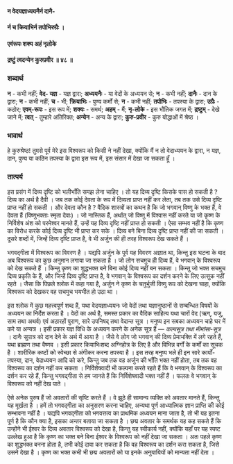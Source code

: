 #### न वेदयज्ञाध्ययनैर्न दानै-
#### र्न च क्रियाभिर्न तपोभिरुग्रैः ।
#### एवंरूपः शक्य अहं नृलोके
#### द्रष्टुं त्वदन्येन कुरुप्रवीर ॥ ४८ ॥

### शब्दार्थ

**न** - कभी नहीं; **वेद- यज्ञ** - यज्ञ द्वारा; **अध्ययनैः** - या वेदों के अध्ययन से; **न** - कभी नहीं; **दानैः** - दान के द्वारा; **न** - कभी नहीं; **च** - भी; **क्रियाभिः** - पुण्य कर्मों से; **न** - कभी नहीं; **तपोभिः** - तपस्या के द्वारा; **उग्रैः** - कठोर; **एवम्-रूपः** - इस रूप में; **शक्यः** - समर्थ; **अहम्** - मैं; **नृ-लोके** - इस भौतिक जगत में; **द्रष्टुम्** - देखे जाने में; **त्वत्** - तुम्हारे अतिरिक्त; **अन्येन** - अन्य के द्वारा; **कुरु-प्रवीर** - कुरु योद्धाओं में श्रेष्ठ ।

### भावार्थ

हे कुरुश्रेष्ठ! तुमसे पूर्व मेरे इस विश्वरूप को किसी ने नहीं देखा, क्योंकि मैं न तो वेदाध्ययन के द्वारा, न यज्ञ, दान, पुण्य या कठिन तपस्या के द्वारा इस रूप में, इस संसार में देखा जा सकता हूँ ।

### तात्पर्य

इस प्रसंग में दिव्य दृष्टि को भलीभाँति समझ लेना चाहिए । तो यह दिव्य दृष्टि किसके पास हो सकती है ? दिव्य का अर्थ है दैवी । जब तक कोई देवता के रूप में दिव्यता प्राप्त नहीं कर लेता, तब तक उसे दिव्य दृष्टि प्राप्त नहीं हो सकती । और देवता कौन है ? वैदिक शास्त्रों का कथन है कि जो भगवान् विष्णु के भक्त हैं, वे देवता हैं (विष्णुभक्ताः स्मृता देवाः) । जो नास्तिक हैं, अर्थात् जो विष्णु में विश्वास नहीं करते या जो कृष्ण के निर्विशेष अंश को परमेश्वर मानते हैं, उन्हें यह दिव्य दृष्टि नहीं प्राप्त हो सकती । ऐसा सम्भव नहीं है कि कृष्ण का विरोध करके कोई दिव्य दृष्टि भी प्राप्त कर सके । दिव्य बने बिना दिव्य दृष्टि प्राप्त नहीं की जा सकती । दूसरे शब्दों में, जिन्हें दिव्य दृष्टि प्राप्त है, वे भी अर्जुन की ही तरह विश्वरूप देख सकते हैं ।

भगवद्गीता में विश्वरूप का विवरण है । यद्यपि अर्जुन के पूर्व यह विवरण अज्ञात था, किन्तु इस घटना के बाद अब विश्वरूप का कुछ अनुमान लगाया जा सकता है । जो लोग सचमुच ही दिव्य हैं, वे भगवान् के विश्वरूप को देख सकते हैं । किन्तु कृष्ण का शुद्धभक्त बने बिना कोई दिव्य नहीं बन सकता । किन्तु जो भक्त सचमुच दिव्य प्रकृति के हैं, और जिन्हें दिव्य दृष्टि प्राप्त है, वे भगवान् के विश्वरूप का दर्शन करने के लिए उत्सुक नहीं रहते । जैसा कि पिछले श्लोक में कहा गया है, अर्जुन ने कृष्ण के चतुर्भुजी विष्णु रूप को देखना चाहा, क्योंकि विश्वरूप को देखकर वह सचमुच भयभीत हो उठा था ।

इस श्लोक में कुछ महत्त्वपूर्ण शब्द हैं, यथा वेदयज्ञाध्ययनः जो वेदों तथा यज्ञानुष्ठानों से सम्बन्धित विषयों के अध्ययन का निर्देश करता है । वेदों का अर्थ है, समस्त प्रकार का वैदिक साहित्य यथा चारों वेद (ऋग्, यजु, साम तथा अथर्व) एवं अठारहों पुराण, सारे उपनिषद् तथा वेदान्त सूत्र । मनुष्य इन सबका अध्ययन चाहे घर में करे या अन्यत्र । इसी प्रकार यज्ञ विधि के अध्ययन करने के अनेक सूत्र हैं — *कल्पसूत्र तथा मीमांसा-सूत्र* । दानैः सुपात्र को दान देने के अर्थ में आया है । जैसे वे लोग जो भगवान् की दिव्य प्रेमाभक्ति में लगे रहते हैं, यथा ब्राह्मण तथा वैष्णव । इसी प्रकार कियाभिःशब्द अग्निहोत्र के लिए है और विभिन्न वर्गों के कर्मों का सूचक है । शारीरिक कष्टों को स्वेच्छा से अंगीकर करना तपस्या है । इस तरह मनुष्य भले ही इन सारे कार्यों-तपस्या, दान, वेदाध्ययन आदि को करे, किन्तु जब तक वह अर्जुन की भाँति भक्त नहीं होता, तब तक वह विश्वरूप का दर्शन नहीं कर सकता । निर्विशेषवादी भी कल्पना करते रहते हैं कि वे भगवान् के विश्वरूप का दर्शन कर रहे हैं, किन्तु भगवद्गीता से हम जानते हैं कि निर्विशेषवादी भक्त नहीं हैं । फलतः वे भगवान् के विश्वरूप को नहीं देख पाते ।

ऐसे अनेक पुरुष हैं जो अवतारों की सृष्टि करते हैं । वे झूठे ही सामान्य व्यक्ति को अवतार मानते हैं, किन्तु यह मूर्खता है । हमें तो भगवद्गीता का अनुसरण करना चाहिए, अन्यथा पूर्ण आध्यात्मिक ज्ञान प्राप्ति की कोई सम्भावना नहीं है । यद्यपि भगवद्गीता को भगवत्तत्व का प्राथमिक अध्ययन माना जाता है, तो भी यह इतना पूर्ण है कि कौन क्या है, इसका अन्तर बताया जा सकता है । छद्म अवतार के समर्थक यह कह सकते हैं कि उन्होंने भी ईश्वर के दिव्य अवतार विश्वरूप को देखा है, किन्तु यह स्वीकार्य नहीं, क्योंकि यहाँ पर यह स्पष्ट उल्लेख हुआ है कि कृष्ण का भक्त बने बिना ईश्वर के विश्वरूप को नहीं देखा जा सकता । अतः पहले कृष्ण का शुद्धभक्त बनना होता है, तभी कोई दावा कर सकता है कि वह विश्वरूप का दर्शन करा सकता है, जिसे उसने देखा है । कृष्ण का भक्त कभी भी छद्म अवतारों को या इनके अनुयायियों को मान्यता नहीं देता ।